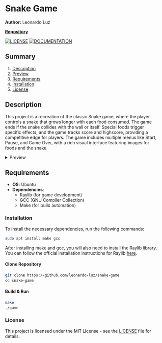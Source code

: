 # Snake Game

**Author:** Leonardo Luz

[**Repository**](https://github.com/leonardo-luz/snake-game)

[![LICENSE](https://img.shields.io/badge/LICENSE-MIT-blue?style=flat-square)](LICENSE.md)
[![DOCUMENTATION](https://img.shields.io/badge/DOCUMENTATION-GITHUB-blue?style=flat-square)](README.md)

## Summary
1. [Description](#Description)
2. [Preview](#Preview)
3. [Requirements](#Requirements)
4. [Installation](#Installation)
5. [License](#License)

## Description

This project is a recreation of the classic Snake game, where the player controls a snake that grows longer with each food consumed. The game ends if the snake collides with the wall or itself. Special foods trigger specific effects, and the game tracks score and highscore, providing a competitive edge for players. The game includes multiple menus like Start, Pause, and Game Over, with a rich visual interface featuring images for foods and the snake.

<details><summary> Preview </summary>

  ![Gameplay](./images/preview.gif)

  <details><summary> Menus </summary>

  1. Main Menu

  ![Main Menu](./images/mainMenu.png)

  2. Pause Menu

  ![Pause Menu](./images/pauseMenu.png)

  3. Game Over Menu

  ![Game Over Menu](./images/gameOverMenu.png)

  4. Controls Menu

  ![Controls Menu](./images/controlsMenu.png)

  5. Scores Menu

  ![Scores Menu](./images/scoresMenu.png)

  6. New Score Menu

  ![New Score Menu](./images/newScoreMenu.png)

  </details>

  <details><summary> Assets </summary>

  1. Head

  ![Snake Head](./assets/head.png)

  2. Body

  ![Snake Body](./assets/body.png)

  3. Tail

  ![Snake Tail](./assets/tail.png)

  4. Apple

  ![Snake Head](./assets/apple.png)

  5. Banana

  ![Snake Head](./assets/banana.png)

  6. Berry

  ![Berry](./assets/berry.png)

  </details>
</details>

## Requirements

- **OS**: Ubuntu
- **Dependencies**:
  - Raylib (for game development)
  - GCC (GNU Compiler Collection)
  - Make (for build automation)

### Installation

To install the necessary dependencies, run the following commands:

```bash
sudo apt install make gcc

```
After installing make and gcc, you will also need to install the Raylib library. <br/>
You can follow the official installation instructions for Raylib [here](https://www.raylib.com/).

#### Clone Repository
```bash
git clone https://github.com/leonardo-luz/snake-game
cd snake-game
```

#### Build & Run
```bash
make
./game
```

### License
This project is licensed under the MIT License - see the [LICENSE](LICENSE.md) file for details.

